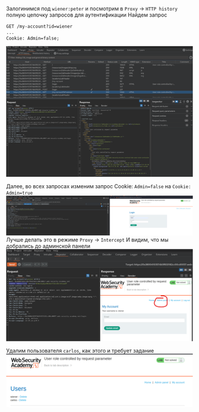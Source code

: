 Залогинимся под `wiener:peter` и посмотрим в `Proxy` -> `HTTP history` полную цепочку запросов для аутентификации
Найдем запрос 
```
GET /my-account?id=wiener
...
Cookie: Admin=false;
```
![img](https://github.com/adyatlove/PortSwiggerAcademy/blob/main/7.%20Access%20control/3.%20User%20role%20controlled%20by%20request%20parameter/pics%20for%20walktrough/1.png)

Далее, во всех запросах изменим запрос Cookie: `Admin=false` на `Cookie: Admin=true` 
![img](https://github.com/adyatlove/PortSwiggerAcademy/blob/main/7.%20Access%20control/3.%20User%20role%20controlled%20by%20request%20parameter/pics%20for%20walktrough/3.png)
Лучше делать это в режиме `Proxy` -> `Intercept`
И видим, что мы добрались до админской панели
![img](https://github.com/adyatlove/PortSwiggerAcademy/blob/main/7.%20Access%20control/3.%20User%20role%20controlled%20by%20request%20parameter/pics%20for%20walktrough/2.png)

Удалим пользователя `carlos`, как этого и требует задание
![img](https://github.com/adyatlove/PortSwiggerAcademy/blob/main/7.%20Access%20control/3.%20User%20role%20controlled%20by%20request%20parameter/pics%20for%20walktrough/4.png)
